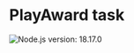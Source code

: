 # PlayAward task

![Node.js version: 18.17.0](https://img.shields.io/static/v1?label=node-version&message=18.17.0&color=brightgreen)

